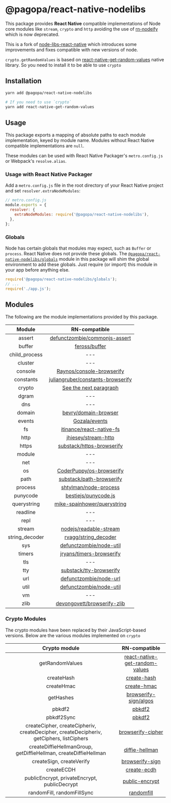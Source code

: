 # @pagopa/react-native-nodelibs

This package provides **React Native** compatible implementations of Node core modules like `stream`, `crypto` and `http` avoiding the use of [rn-nodeify](https://github.com/tradle/rn-nodeify/) which is now deprecated.

This is a fork of [node-libs-react-native](https://github.com/parshap/node-libs-react-native) which introduces some improvements and fixes compatible with new versions of node.

`crypto.getRandomValues` is based on [react-native-get-random-values](https://github.com/LinusU/react-native-get-random-values#readme) native library. So you need to install it to be able to use `crypto`

## Installation

```sh
yarn add @pagopa/react-native-nodelibs

# If you need to use `crypto`
yarn add react-native-get-random-values
```

## Usage

This package exports a mapping of absolute paths to each module implementation, keyed by module name. Modules without React Native compatible implementations are `null`.

These modules can be used with React Native Packager's `metro.config.js` or Webpack's `resolve.alias`.

### Usage with React Native Packager

Add a `metro.config.js` file in the root directory of your React Native project and set `resolver.extraNodeModules`:

```js
// metro.config.js
module.exports = {
  resolver: {
    extraNodeModules: require('@pagopa/react-native-nodelibs'),
  },
};
```

### Globals

Node has certain globals that modules may expect, such as `Buffer` or `process`. React Native does not provide these globals. The [`@pagopa/react-native-nodelibs/globals`][globals] module in this package will shim the global environment to add these globals. Just require (or import) this module in your app before anything else.

[globals]: ./globals.js

```js
require('@pagopa/react-native-nodelibs/globals');
// ...
require('./app.js');
```

## Modules

The following are the module implementations provided by this package.

| Module | RN-compatible |
|:--------:|:----------------------:|
| assert | [defunctzombie/commonjs-assert](https://github.com/defunctzombie/commonjs-assert) |
| buffer | [feross/buffer](https://github.com/feross/buffer) |
| child_process | --- |
| cluster | --- |
| console | [Raynos/console-browserify](https://github.com/Raynos/console-browserify) |
| constants | [juliangruber/constants-browserify](https://github.com/juliangruber/constants-browserify) |
| crypto | [See the next paragraph](#crypto-modules) |
| dgram | --- |
| dns | --- |
| domain | [bevry/domain-browser](https://github.com/bevry/domain-browser) |
| events | [Gozala/events](https://github.com/Gozala/events) |
| fs | [itinance/react-native-fs](https://github.com/itinance/react-native-fs) |
| http | [jhiesey/stream-http](https://github.com/jhiesey/stream-http) |
| https | [substack/https-browserify](https://github.com/substack/https-browserify) |
| module | --- |
| net | --- |
| os | [CoderPuppy/os-browserify](https://github.com/CoderPuppy/os-browserify) |
| path | [substack/path-browserify](https://github.com/substack/path-browserify) |
| process | [shtylman/node-process](https://github.com/shtylman/node-process) |
| punycode | [bestiejs/punycode.js](https://github.com/bestiejs/punycode.js) |
| querystring | [mike-spainhower/querystring](https://github.com/mike-spainhower/querystring) |
| readline | --- |
| repl | --- |
| stream | [nodejs/readable-stream](https://github.com/nodejs/readable-stream) |
| string_decoder | [rvagg/string_decoder](https://github.com/rvagg/string_decoder) |
| sys | [defunctzombie/node-util](https://github.com/defunctzombie/node-util) |
| timers | [jryans/timers-browserify](https://github.com/jryans/timers-browserify) |
| tls | --- |
| tty | [substack/tty-browserify](https://github.com/substack/tty-browserify) |
| url | [defunctzombie/node-url](https://github.com/defunctzombie/node-url) |
| util | [defunctzombie/node-util](https://github.com/defunctzombie/node-util) |
| vm | --- |
| zlib | [devongovett/browserify-zlib](https://github.com/devongovett/browserify-zlib) |

### Crypto Modules

The crypto modules have been replaced by their JavaScript-based versions.
Below are the various modules implemented on `crypto`

| Crypto module | RN-compatible |
|:--------:|:----------------------:|
| getRandomValues | [react-native-get-random-values](https://github.com/LinusU/react-native-get-random-values) |
| createHash | [create-hash](https://github.com/browserify/createHash) |
| createHmac | [create-hmac](https://github.com/browserify/createHmac) |
| getHashes | [browserify-sign/algos](https://github.com/browserify/browserify-sign) |
| pbkdf2 | [pbkdf2](https://github.com/browserify/pbkdf2) |
| pbkdf2Sync | [pbkdf2](https://github.com/browserify/pbkdf2) |
| createCipher, createCipheriv, createDecipher, createDecipheriv, getCiphers, listCiphers | [browserify-cipher](https://github.com/browserify/browserify-cipher) |
| createDiffieHellmanGroup, getDiffieHellman, createDiffieHellman | [diffie-hellman](https://www.npmjs.com/package/diffie-hellman) |
| createSign, createVerify | [browserify-sign](https://github.com/browserify/browserify-sign) |
| createECDH | [create-ecdh](https://github.com/browserify/createECDH) |
| publicEncrypt, privateEncrypt, publicDecrypt | [public-encrypt](https://github.com/browserify/publicEncrypt) |
| randomFill, randomFillSync | [randomfill](https://github.com/browserify/randomfill) |

